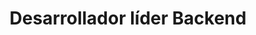 ---
draft: false
name: "Raúl Montalban Martín"
title: "Desarrollador líder Backend"
avatar: {
    src: "https://images.unsplash.com/photo-1535713875002-d1d0cf377fde?&fit=crop&w=280",
    alt: "Raúl Montalban Martín"
}
publishDate: "2024-02-20 21:50"
---